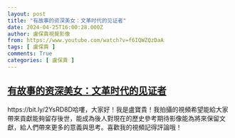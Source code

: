 ```yaml
---
layout: post
title: "有故事的资深美女：文革时代的见证者"
date: 2024-04-25T16:00:28.000Z
author: 盧保貴視覺影像
from: https://www.youtube.com/watch?v=f6IQWZQzDaA
tags: [ 盧保貴 ]
comments: True
categories: [ 盧保貴 ]
---
```

<!--1714060828000-->
[有故事的资深美女：文革时代的见证者](https://www.youtube.com/watch?v=f6IQWZQzDaA)
------

<div>
https://bit.ly/2YsRD8D哈嘍，大家好！我是盧寶貴！我拍攝的視頻希望能給大家帶來貢獻能夠留存後世，能成為後人對現在的歷史參考期待影像能為將來保留文獻，給人們帶來更多的意義與思考。喜歡我的視頻記得評論哦！
</div>

